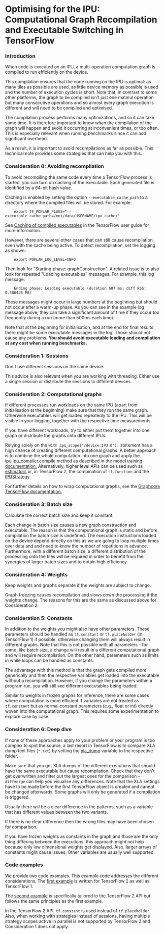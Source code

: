 # Optimising for the IPU: Computational Graph Recompilation and Executable Switching in TensorFlow

### Introduction

When code is executed on an IPU, a multi-operation computation graph is compiled
to run efficiently on the device.

This compilation ensures that the code running on the IPU is optimal: as many
tiles as possible are used, as little device memory as possible is used and the
number of execution cycles is short. Note that, in contrast to some other
platforms, the graph to be compiled isn't just one matmul operation but many
consecutive operations and so almost every graph execution is different and will
need to be compiled and optimised.

The compilation process performs many optimizations, and so it can take some
time. It is therefore important to know *when* the compilation of the graph will
happen and avoid it occurring at inconvenient times, or too often. This is
especially relevant when running benchmarks since it can add significant
overhead.

As a result, it is important to avoid recompilations as far as possible.
This technical note provides some strategies that can
help you with this.

### Consideration 0: Avoiding recompilation


To avoid recompiling the same code every time a TensorFlow process is started,
you can turn on caching of the executable. Each generated file is identified by a
64-bit hash value.

Caching is enabled by setting the option ``--executable_cache_path`` to a
directory where the compiled files will be stored. For example:

```
    export TF_POPLAR_FLAGS="--executable_cache_path=/mnt/data/USERNAME/ipu_cache/"
```
See [Caching of compiled executables](https://docs.graphcore.ai/projects/tensorflow-user-guide/en/latest/compiling.html)
in the TensorFlow user guide for more information.

However, there are several other cases that can still cause recompilation even
with the cache being active. To detect recompilation, set the logging as shown:

```
    export POPLAR_LOG_LEVEL=INFO
```

Then look for "Starting phase: graphConstruction". A related issue is to
also look for repeated "Loading executables" messages. For example, this log
message:

```
    Ending phase: Loading executable (duration 607 ms; diff RSS: 0.586426 MB)
```

These messages might occur in large numbers at the beginning but should not
occur after a warm-up phase. As you can see in the example log message above,
they can take a significant amount of time if they occur too frequently during
a run (more than 500ms each time).

Note that at the beginning for
initialisation, and at the end for final results there might be some executable
messages in the log. Those should not cause any problems. **You should avoid
executable loading and compilation at any cost when running benchmarks.**


### Consideration 1: Sessions


Don't use different sessions on the same device.

This advice is also relevant
when you are working with threading. Either use a single session or distribute
the sessions to different devices.



### Consideration 2: Computational graphs


If different processes run workloads on the same IPU (apart from initialisation
at the beginning) make sure that they run the same graph. Otherwise executables
will get loaded repeatedly to the IPU. This will be visible in
your logging, together with the respective time measurements.

If you have different
workloads, try to either put them together into one graph or distribute the
graphs onto different IPUs.

Relying solely on the ``with ipu_scope("/device:IPU:0"):`` statement has a high
chance of creating different computational graphs. A better approach is to
combine the whole computation into one graph and apply the
[ipu.ipu_compiler.compile](https://docs.graphcore.ai/projects/tensorflow1-user-guide/en/latest/api.html#tensorflow.python.ipu.ipu_compiler.compile)
method as described in the
[model training documentation.](https://docs.graphcore.ai/projects/tensorflow-user-guide/en/latest/perf_training.html#training-loops-data-sets-and-feed-queues)
Alternatively, higher level APIs can be used such as
[estimators](https://docs.graphcore.ai/projects/tensorflow-user-guide/en/latest/api.html#module-tensorflow.python.ipu.ipu_estimator)
or, in TensorFlow 2, the combination of ``tf.function`` and the
[IPUStrategy](https://docs.graphcore.ai/projects/tensorflow-user-guide/en/latest/api.html#tensorflow.python.ipu.ipu_strategy.IPUStrategy).

For further details on how to wrap computational graphs, see the
[Graphcore TensorFlow documentation.](https://docs.graphcore.ai/projects/tensorflow-user-guide/en/latest/index.html)

### Consideration 3: Batch size


Calculate the correct batch size and keep it constant.

Each change in batch
size causes a new graph construction and executable. The reason is that the
computational graph is static and before compilation the batch size is
undefined. The execution instructions loaded on the device depend directly on
this as we are going to loop multiple times over data and and need to know the
number of repetitions in advance. Furthermore, with a different batch size, a
different distribution of the processing onto the tiles will be required in
order to benefit from the synergies of larger batch sizes and to obtain high
efficiency.

### Consideration 4: Weights


Keep weights and graphs separate if the weights are subject to change.

Graph freezing causes recompilation and slows
down the processing if the weights change. The reasons for this are the same as
discussed above for Consideration 2.

### Consideration 5: Constants


In addition to the weights you might also have other parameters. These
parameters should be handled as ``tf.constant`` or ``tf.placeholder`` (in
TensorFlow 1) if possible, otherwise changing them will always result in
different graphs. Note that this is not possible with all parameters - for
some, like batch size, a change will result in a different computational graph
and will require recompilation. On the other hand, parameters such as limits in
while loops can be handled as constants.

The advantage with this method is that
the graph gets compiled more generically and then the respective variables get
loaded into the executable without a recompilation. However, if you change the
parameters within a program run, you will still see different executables being
loaded.

Similar to weights in frozen graphs for inference, there are some cases
where computation is more efficient if variables are not treated as
``tf.constant`` but as normal constant parameters (e.g., float or int)
directly woven into the computational graph.
This requires some experimentation to explore case by case.

### Consideration 6: Deep dive


If none of these approaches apply to your problem or your program is too
complex to spot the source, a last resort in TensorFlow is to compare XLA dump
text files (``*.txt``) by setting the
[xla_dump](https://github.com/tensorflow/tensorflow/blob/master/tensorflow/compiler/xla/debug_options_flags.cc#L444)
variable to the respective folder.

Make sure that you get XLA dumps of the different executions that should have
the same executable but cause recompilation. Check that they don't get
overwritten and filter out the largest ones for the comparison - `diffmerge`
can help you visualise any differences.
Note that the XLA settings have to be made before the first TensorFlow object is
created and cannot be changed afterwards.
Some graphs will only be generated if a compilation is triggered.

Usually there will be a clear
difference in the patterns, such as a variable that has different values
between the two variants.

If there is no clear difference then the wrong files
may have been chosen for comparison.

If you have frozen weights as constants in the graph and those are the only thing
differing between the executions, this approach might not help because only low
dimensional weights get displayed. Also, larger arrays of constants might cause
issues. Other variables are usually well supported.

### Code examples


We provide two code examples.
This example code addresses the different considerations.
The [first example](recompilation.py)
is written for TensorFlow 2 as well as TensorFlow 1.

The [second example](TF2_recompilation.py)
is specifically tailored to the TensorFlow 2 API
but follows the same principles as the first example.

In the TensorFlow 2 API, ``tf.constant`` is used instead of ``tf.placeholder``.
Also, when working with strategies instead of sessions,
having multiple strategy scopes active in parallel is not supported by
TensorFlow 2 and Consideration 1 does not apply.